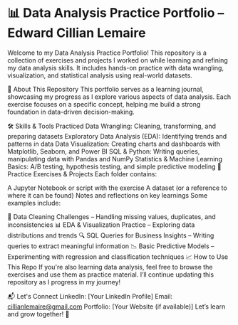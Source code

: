 # 📊 Data Analysis Practice Portfolio – Edward Cillian Lemaire

Welcome to my Data Analysis Practice Portfolio! This repository is a collection of exercises and projects I worked on while learning and refining my data analysis skills. It includes hands-on practice with data wrangling, visualization, and statistical analysis using real-world datasets.

🚀 About This Repository
This portfolio serves as a learning journal, showcasing my progress as I explore various aspects of data analysis. Each exercise focuses on a specific concept, helping me build a strong foundation in data-driven decision-making.

🛠️ Skills & Tools Practiced
Data Wrangling: Cleaning, transforming, and preparing datasets
Exploratory Data Analysis (EDA): Identifying trends and patterns in data
Data Visualization: Creating charts and dashboards with Matplotlib, Seaborn, and Power BI
SQL & Python: Writing queries, manipulating data with Pandas and NumPy
Statistics & Machine Learning Basics: A/B testing, hypothesis testing, and simple predictive modeling
📂 Practice Exercises & Projects
Each folder contains:

A Jupyter Notebook or script with the exercise
A dataset (or a reference to where it can be found)
Notes and reflections on key learnings
Some examples include:

🧹 Data Cleaning Challenges – Handling missing values, duplicates, and inconsistencies
📊 EDA & Visualization Practice – Exploring data distributions and trends
🔍 SQL Queries for Business Insights – Writing queries to extract meaningful information
📉 Basic Predictive Models – Experimenting with regression and classification techniques
📈 How to Use This Repo
If you're also learning data analysis, feel free to browse the exercises and use them as practice material. I’ll continue updating this repository as I progress in my journey!

📬 Let's Connect
LinkedIn: [Your LinkedIn Profile]
Email: cillianlemaire@gmail.com
Portfolio: [Your Website (if available)]
Let’s learn and grow together! 🚀
